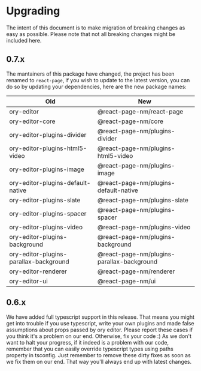 # Upgrading

The intent of this document is to make migration of breaking changes as easy as possible.
Please note that not all breaking changes might be included here.

## 0.7.x
The mantainers of this package have changed, the project has been renamed to `react-page`, if you wish to update to the latest version, you can do so by updating your dependencies, here are the new package names:

|Old|New|
|-|-|
|ory-editor|@react-page-nm/react-page|
|ory-editor-core|@react-page-nm/core|
|ory-editor-plugins-divider|@react-page-nm/plugins-divider|
|ory-editor-plugins-html5-video|@react-page-nm/plugins-html5-video|
|ory-editor-plugins-image|@react-page-nm/plugins-image|
|ory-editor-plugins-default-native|@react-page-nm/plugins-default-native|
|ory-editor-plugins-slate|@react-page-nm/plugins-slate|
|ory-editor-plugins-spacer|@react-page-nm/plugins-spacer|
|ory-editor-plugins-video|@react-page-nm/plugins-video|
|ory-editor-plugins-background|@react-page-nm/plugins-background|
|ory-editor-plugins-parallax-background|@react-page-nm/plugins-parallax-background|
|ory-editor-renderer|@react-page-nm/renderer|
|ory-editor-ui|@react-page-nm/ui|

## 0.6.x
We have added full typescript support in this release. That means you might get into trouble if you use typescript, write your own plugins and made false assumptions about props passed by ory editor.
Please report these cases if you think it's a problem on our end. Otherwise, fix your code :) As we don't want to halt your progress, if it indeed is a problem with our code, remember that you can easily override typescript types using paths property in tsconfig. Just remember to remove these dirty fixes as soon as we fix them on our end. That way you'll always end up with latest changes.
